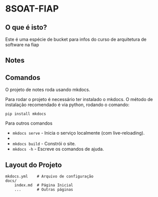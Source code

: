 # 8SOAT-FIAP

## O que é isto?
Este é uma espécie de bucket para infos do curso de arquitetura de software na fiap

## Notes
## Comandos

O projeto de notes roda usando mkdocs. 

Para rodar o projeto é necessário ter instalado o mkdocs. O método de instalação recomendado é via python, rodando o comando:

`pip install mkdocs`

Para outros comandos
* `mkdocs serve` - Inicia o serviço localmente (com live-reloading).
* 
* `mkdocs build` - Constrói o site.
* `mkdocs -h` - Escreve os comandos de ajuda.

## Layout do Projeto

    mkdocs.yml    # Arquivo de configuração
    docs/
        index.md  # Página Inicial
        ...       # Outras páginas